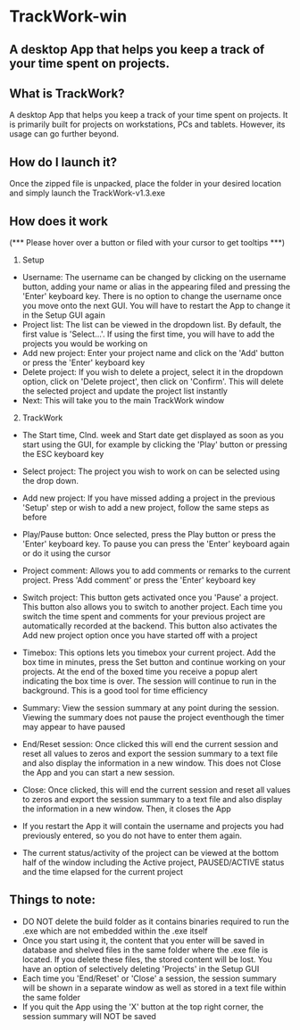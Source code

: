 # TrackWork-win
## A desktop App that helps you keep a track of your time spent on projects.

**What is TrackWork?**
---
A desktop App that helps you keep a track of your time spent on projects. It is primarily built for projects on workstations, PCs and tablets. 
However, its usage can go further beyond.

**How do I launch it?**
---
Once the zipped file is unpacked, place the folder in your desired location and simply launch the TrackWork-v1.3.exe

**How does it work**
---
(*** Please hover over a button or filed with your cursor to get tooltips ***)
1. Setup
- Username: The username can be changed by clicking on the username button, adding your name or alias in the appearing filed and pressing the 'Enter' keyboard key.
There is no option to change the username once you move onto the next GUI. You will have to restart the App to change it in the Setup GUI again
- Project list: The list can be viewed in the dropdown list. By default, the first value is 'Select...'. If using the first time, you will have to add the projects you would be working on
- Add new project: Enter your project name and click on the 'Add' button or press the 'Enter' keyboard key
- Delete project: If you wish to delete a project, select it in the dropdown option, click on 'Delete project', then click on 'Confirm'. This will delete the selected project and update the project list instantly
- Next: This will take you to the main TrackWork window

2. TrackWork
- The Start time, Clnd. week and Start date get displayed as soon as you start using the GUI, for example by clicking the 'Play' button or pressing the ESC keyboard key
- Select project: The project you wish to work on can be selected using the drop down. 
- Add new project: If you have missed adding a project in the previous 'Setup' step or wish to add a new project, follow the same steps as before
- Play/Pause button: Once selected, press the Play button or press the 'Enter' keyboard key. To pause you can press the 'Enter' keyboard again or do it using the cursor
- Project comment: Allows you to add comments or remarks to the current project. Press 'Add comment' or press the 'Enter' keyboard key
- Switch project: This button gets activated once you 'Pause' a project. This button also allows you to switch to another project. Each time you switch the time spent
and comments for your previous project are automatically recorded at the backend. This button also activates the Add new project option once you have started off with a project
- Timebox: This options lets you timebox your current project. Add the box time in minutes, press the Set button and continue working on your projects. At the end of the 
boxed time you receive a popup alert indicating the box time is over. The session will continue to run in the background. This is a good tool for time efficiency
- Summary: View the session summary at any point during the session. Viewing the summary does not pause the project eventhough the timer may appear to have paused
- End/Reset session: Once clicked this will end the current session and reset all values to zeros and export the session summary to a text file and also display the 
information in a new window. This does not Close the App and you can start a new session.
- Close: Once clicked, this will end the current session and reset all values to zeros and export the session summary to a text file and also display the 
information in a new window. Then, it closes the App

- If you restart the App it will contain the username and projects you had previously entered, so you do not have to enter them again.
- The current status/activity of the project can be viewed at the bottom half of the window including the Active project, PAUSED/ACTIVE status and the time elapsed
for the current project

**Things to note:**
---
- DO NOT delete the build folder as it contains binaries required to run the .exe which are not embedded within the .exe itself
- Once you start using it, the content that you enter will be saved in database and shelved files in the same folder where the .exe file is located. If you delete these
files, the stored content will be lost. You have an option of selectively deleting 'Projects' in the Setup GUI
- Each time you 'End/Reset' or 'Close' a session, the session summary will be shown in a separate window as well as stored in a text file within the same folder
- If you quit the App using the 'X' button at the top right corner, the session summary will NOT be saved

